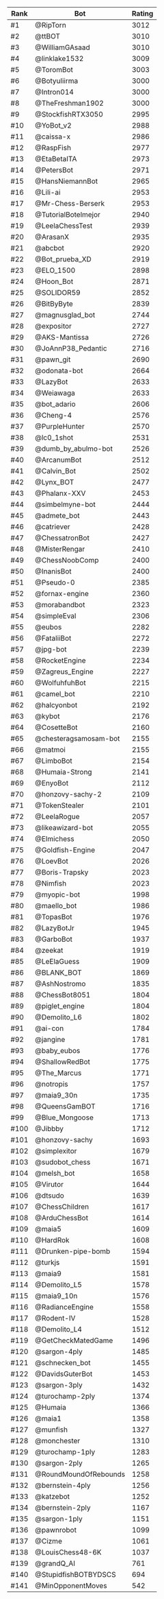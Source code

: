 Rank|Bot|Rating
---|---|---
#1|@RipTorn|3012
#2|@ttBOT|3010
#3|@WilliamGAsaad|3010
#4|@linklake1532|3009
#5|@ToromBot|3003
#6|@Botyuliirma|3000
#7|@Intron014|3000
#8|@TheFreshman1902|3000
#9|@StockfishRTX3050|2995
#10|@YoBot_v2|2988
#11|@caissa-x|2986
#12|@RaspFish|2977
#13|@EtaBetaITA|2973
#14|@PetersBot|2971
#15|@HansNiemannBot|2965
#16|@Lili-ai|2953
#17|@Mr-Chess-Berserk|2953
#18|@TutorialBotelmejor|2940
#19|@LeelaChessTest|2939
#20|@ArasanX|2935
#21|@abcbot|2920
#22|@Bot_prueba_XD|2919
#23|@ELO_1500|2898
#24|@Hoon_Bot|2871
#25|@SOLIDOR59|2852
#26|@BitByByte|2839
#27|@magnusglad_bot|2744
#28|@expositor|2727
#29|@AKS-Mantissa|2726
#30|@JoAnnP38_Pedantic|2716
#31|@pawn_git|2690
#32|@odonata-bot|2664
#33|@LazyBot|2633
#34|@Weiawaga|2633
#35|@bot_adario|2606
#36|@Cheng-4|2576
#37|@PurpleHunter|2570
#38|@lc0_1shot|2531
#39|@dumb_by_abulmo-bot|2526
#40|@ArcanumBot|2512
#41|@Calvin_Bot|2502
#42|@Lynx_BOT|2477
#43|@Phalanx-XXV|2453
#44|@simbelmyne-bot|2444
#45|@admete_bot|2443
#46|@catriever|2428
#47|@ChessatronBot|2427
#48|@MisterRengar|2410
#49|@ChessNoobComp|2400
#50|@InanisBot|2400
#51|@Pseudo-0|2385
#52|@fornax-engine|2360
#53|@morabandbot|2323
#54|@simpleEval|2306
#55|@eubos|2282
#56|@FataliiBot|2272
#57|@jpg-bot|2239
#58|@RocketEngine|2234
#59|@Zagreus_Engine|2227
#60|@WolfuhfuhBot|2215
#61|@camel_bot|2210
#62|@halcyonbot|2192
#63|@kybot|2176
#64|@CosetteBot|2160
#65|@chesteragsamosam-bot|2155
#66|@matmoi|2155
#67|@LimboBot|2154
#68|@Humaia-Strong|2141
#69|@EnyoBot|2112
#70|@honzovy-sachy-2|2109
#71|@TokenStealer|2101
#72|@LeelaRogue|2057
#73|@likeawizard-bot|2055
#74|@Elmichess|2050
#75|@Goldfish-Engine|2047
#76|@LoevBot|2026
#77|@Boris-Trapsky|2023
#78|@Nimfish|2023
#79|@myopic-bot|1998
#80|@maello_bot|1986
#81|@TopasBot|1976
#82|@LazyBotJr|1945
#83|@GarboBot|1937
#84|@zeekat|1919
#85|@LeElaGuess|1909
#86|@BLANK_BOT|1869
#87|@AshNostromo|1835
#88|@ChessBot8051|1804
#89|@piglet_engine|1804
#90|@Demolito_L6|1802
#91|@ai-con|1784
#92|@jangine|1781
#93|@baby_eubos|1776
#94|@ShallowRedBot|1775
#95|@The_Marcus|1771
#96|@notropis|1757
#97|@maia9_30n|1735
#98|@QueensGamBOT|1716
#99|@Blue_Mongoose|1713
#100|@Jibbby|1712
#101|@honzovy-sachy|1693
#102|@simplexitor|1679
#103|@sudobot_chess|1671
#104|@melsh_bot|1658
#105|@Virutor|1644
#106|@dtsudo|1639
#107|@ChessChildren|1617
#108|@ArduChessBot|1614
#109|@maia5|1609
#110|@HardRok|1608
#111|@Drunken-pipe-bomb|1594
#112|@turkjs|1591
#113|@maia9|1581
#114|@Demolito_L5|1578
#115|@maia9_10n|1576
#116|@RadianceEngine|1558
#117|@Rodent-IV|1528
#118|@Demolito_L4|1512
#119|@GetCheckMatedGame|1496
#120|@sargon-4ply|1485
#121|@schnecken_bot|1455
#122|@DavidsGuterBot|1453
#123|@sargon-3ply|1432
#124|@turochamp-2ply|1374
#125|@Humaia|1366
#126|@maia1|1358
#127|@munfish|1327
#128|@monchester|1310
#129|@turochamp-1ply|1283
#130|@sargon-2ply|1265
#131|@RoundMoundOfRebounds|1258
#132|@bernstein-4ply|1256
#133|@katzebot|1252
#134|@bernstein-2ply|1167
#135|@sargon-1ply|1151
#136|@pawnrobot|1099
#137|@Cizme|1061
#138|@LouisChess48-6K|1037
#139|@grandQ_AI|761
#140|@StupidfishBOTBYDSCS|694
#141|@MinOpponentMoves|542
